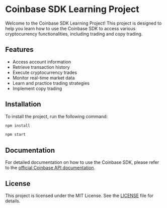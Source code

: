 # Coinbase SDK Learning Project

Welcome to the Coinbase SDK Learning Project! This project is designed to help you learn how to use the Coinbase SDK to access various cryptocurrency functionalities, including trading and copy trading.

## Features

- Access account information
- Retrieve transaction history
- Execute cryptocurrency trades
- Monitor real-time market data
- Learn and practice trading strategies
- Implement copy trading

## Installation

To install the project, run the following command:

```bash
npm install

npm start
```

## Documentation

For detailed documentation on how to use the Coinbase SDK, please refer to the [official Coinbase API documentation](https://developers.coinbase.com/docs/wallet/overview).

## License

This project is licensed under the MIT License. See the [LICENSE](LICENSE) file for details.

